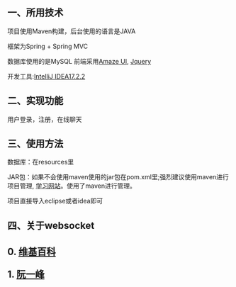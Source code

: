 <h2> 一、所用技术 </h2>
项目使用Maven构建，后台使用的语言是JAVA
<p>框架为Spring + Spring MVC</p>
<p>数据库使用的是MySQL 前端采用<a href="http://amazeui.org/">Amaze UI</a>,
<a href="http://jquery.com/">Jquery</a></p>
<p>开发工具:<a href="https://www.jetbrains.com/">IntelliJ IDEA17.2.2</a></p>
<h2> 二、实现功能 </h2>
<p>用户登录，注册，在线聊天</p>
<h2> 三、使用方法 </h2>
<p>数据库：在resources里</p>
<p>JAR包：如果不会使用maven使用的jar包在pom.xml里;强烈建议使用maven进行项目管理,
  <a href="http://how2j.cn/k/maven/maven-introduction/1328.html?p=16120">学习网站</a>。使用了maven进行管理。</p>
<p>项目直接导入eclipse或者idea即可</p>
<h2>四、关于websocket<h2>
<p>0.  <a href="https://zh.wikipedia.org/wiki/WebSocket">维基百科</a></p>
<p>1.  <a href="http://www.ruanyifeng.com/blog/2017/05/websocket.html">阮一峰</p>  

